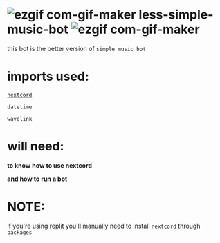 # ![ezgif com-gif-maker](https://user-images.githubusercontent.com/90879002/143177564-1c5b816d-ae51-4cae-bd92-853c292ca0a8.gif) less-simple-music-bot ![ezgif com-gif-maker](https://user-images.githubusercontent.com/90879002/143177564-1c5b816d-ae51-4cae-bd92-853c292ca0a8.gif)
this bot is the better version of  `simple music bot`

# imports used:


[`nextcord`](https://pypi.org/project/nextcord/)


`datetime`


`wavelink`


# will need:

**to know how to use nextcord**

**and how to run a bot**


# NOTE:

if you're using replit you'll manually need to install `nextcord` through `packages`
